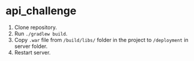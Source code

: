 # api_challenge

1. Clone repository.
2. Run `./gradlew build`.
3. Copy `.war` file from `/build/libs/` folder in the project to `/deployment` in server folder.
4. Restart server.
